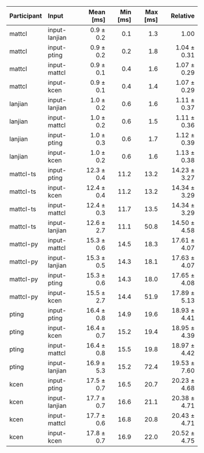 | Participant | Input | Mean [ms] | Min [ms] | Max [ms] | Relative |
|:---|:---|---:|---:|---:|---:|
| mattcl | input-lanjian | 0.9 ± 0.2 | 0.1 | 1.3 | 1.00 |
| mattcl | input-pting | 0.9 ± 0.2 | 0.2 | 1.8 | 1.04 ± 0.31 |
| mattcl | input-mattcl | 0.9 ± 0.1 | 0.4 | 1.6 | 1.07 ± 0.29 |
| mattcl | input-kcen | 0.9 ± 0.1 | 0.4 | 1.4 | 1.07 ± 0.29 |
| lanjian | input-lanjian | 1.0 ± 0.2 | 0.6 | 1.6 | 1.11 ± 0.37 |
| lanjian | input-mattcl | 1.0 ± 0.2 | 0.6 | 1.5 | 1.11 ± 0.36 |
| lanjian | input-pting | 1.0 ± 0.3 | 0.6 | 1.7 | 1.12 ± 0.39 |
| lanjian | input-kcen | 1.0 ± 0.2 | 0.6 | 1.6 | 1.13 ± 0.38 |
| mattcl-ts | input-pting | 12.3 ± 0.4 | 11.2 | 13.2 | 14.23 ± 3.27 |
| mattcl-ts | input-kcen | 12.4 ± 0.4 | 11.2 | 13.2 | 14.34 ± 3.29 |
| mattcl-ts | input-mattcl | 12.4 ± 0.3 | 11.7 | 13.5 | 14.34 ± 3.29 |
| mattcl-ts | input-lanjian | 12.6 ± 2.7 | 11.1 | 50.8 | 14.50 ± 4.58 |
| mattcl-py | input-mattcl | 15.3 ± 0.6 | 14.5 | 18.3 | 17.61 ± 4.07 |
| mattcl-py | input-lanjian | 15.3 ± 0.5 | 14.3 | 18.1 | 17.63 ± 4.07 |
| mattcl-py | input-pting | 15.3 ± 0.6 | 14.3 | 18.0 | 17.65 ± 4.08 |
| mattcl-py | input-kcen | 15.5 ± 2.7 | 14.4 | 51.9 | 17.89 ± 5.13 |
| pting | input-pting | 16.4 ± 0.8 | 14.9 | 19.6 | 18.93 ± 4.41 |
| pting | input-kcen | 16.4 ± 0.7 | 15.2 | 19.4 | 18.95 ± 4.39 |
| pting | input-mattcl | 16.4 ± 0.8 | 15.5 | 19.8 | 18.97 ± 4.42 |
| pting | input-lanjian | 16.9 ± 5.3 | 15.2 | 72.4 | 19.53 ± 7.60 |
| kcen | input-pting | 17.5 ± 0.7 | 16.5 | 20.7 | 20.23 ± 4.68 |
| kcen | input-lanjian | 17.7 ± 0.7 | 16.6 | 21.1 | 20.38 ± 4.71 |
| kcen | input-mattcl | 17.7 ± 0.6 | 16.8 | 20.8 | 20.43 ± 4.71 |
| kcen | input-kcen | 17.8 ± 0.7 | 16.9 | 22.0 | 20.52 ± 4.75 |
